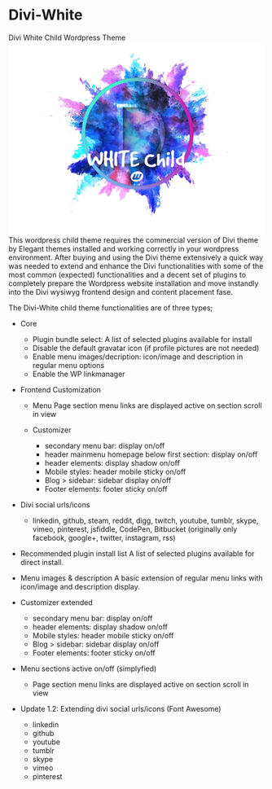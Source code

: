 
# Divi-White
Divi White Child Wordpress Theme
![enter image description here](https://raw.githubusercontent.com/webbouwer/Divi-White/master/preview.png)
This wordpress child theme requires the commercial version of Divi theme by Elegant themes installed and working correctly in your wordpress environment.
After buying and using the Divi theme extensively a quick way was needed to extend and enhance the Divi functionalities with some of the most common (expected) functionalities and a decent set of plugins to completely prepare the Wordpress website installation and move instandly into the Divi wysiwyg frontend design and content placement fase.


The Divi-White child theme functionalities are of three types;

  - Core
    - Plugin bundle select: A list of selected plugins available for install
    - Disable the default gravatar icon (if profile pictures are not needed)
    - Enable menu images/decription: icon/image and description in regular menu options
    - Enable the WP linkmanager
  - Frontend Customization
    - Menu
      Page section menu links are displayed active on section scroll in view
   
    - Customizer
      - secondary menu bar: display on/off
      - header mainmenu homepage below first section: display on/off
      - header elements: display shadow on/off
      - Mobile styles: header mobile sticky on/off
      - Blog > sidebar: sidebar display on/off
      - Footer elements: footer sticky on/off
   
   - Divi social urls/icons 

     - linkedin, github, steam, reddit, digg, twitch, youtube, tumblr, skype, vimeo, pinterest, jsfiddle, CodePen, Bitbucket (originally only facebook, google+, twitter, instagram, rss)

 - Recommended plugin install list
   A list of selected plugins available for direct install. 
 - Menu images & description
   A basic extension of regular menu links with icon/image and description display.
 - Customizer extended
   - secondary menu bar: display on/off 
   - header elements: display shadow on/off 
   - Mobile styles: header mobile sticky on/off 
   - Blog > sidebar: sidebar display on/off 
   - Footer elements: footer sticky on/off
 - Menu sections active on/off (simplyfied) 
   - Page section menu links are displayed active on section scroll in view
   
 - Update 1.2: Extending divi social urls/icons (Font Awesome)
    - linkedin
    - github
    - youtube
    - tumblr 
    - skype 
    - vimeo
    - pinterest

